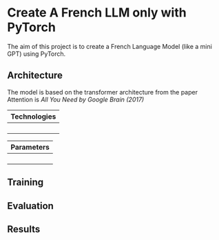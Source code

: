 # Create A French LLM only with PyTorch

The aim of this project is to create a French Language Model (like a mini GPT) using PyTorch.


## Architecture

The model is based on the transformer architecture from the paper Attention is *All You Need by Google Brain (2017)*

| Technologies   | 
|----------------|
|       |
|         |
|      |
| |

| Parameters     | 
|----------------|
|      |
|         |
|       |
| |



## Training

## Evaluation

## Results

## 
